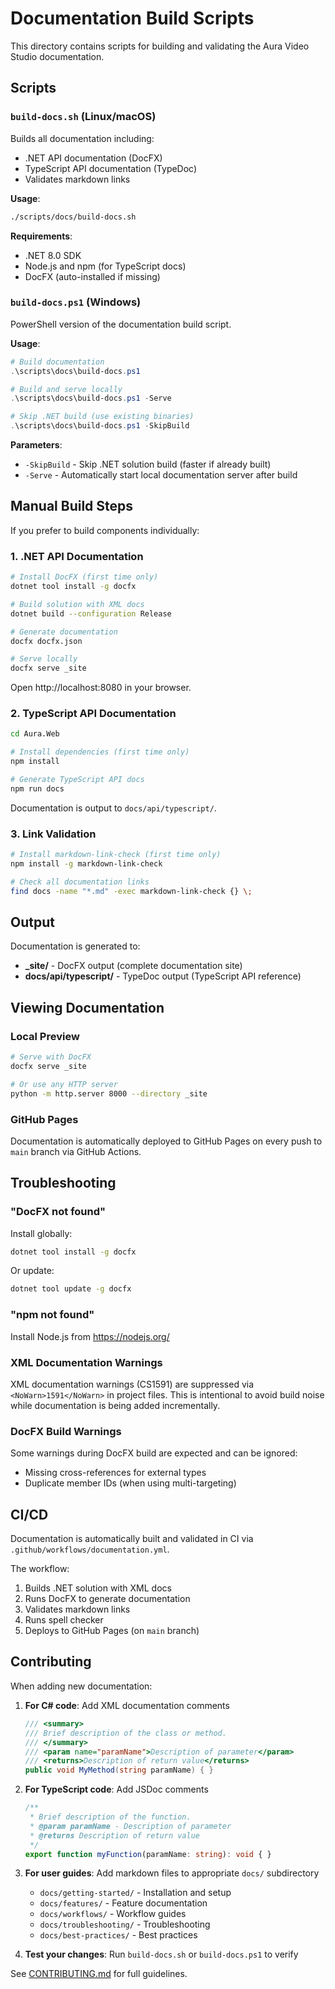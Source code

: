 # Documentation Build Scripts

This directory contains scripts for building and validating the Aura Video Studio documentation.

## Scripts

### `build-docs.sh` (Linux/macOS)

Builds all documentation including:
- .NET API documentation (DocFX)
- TypeScript API documentation (TypeDoc)
- Validates markdown links

**Usage**:
```bash
./scripts/docs/build-docs.sh
```

**Requirements**:
- .NET 8.0 SDK
- Node.js and npm (for TypeScript docs)
- DocFX (auto-installed if missing)

### `build-docs.ps1` (Windows)

PowerShell version of the documentation build script.

**Usage**:
```powershell
# Build documentation
.\scripts\docs\build-docs.ps1

# Build and serve locally
.\scripts\docs\build-docs.ps1 -Serve

# Skip .NET build (use existing binaries)
.\scripts\docs\build-docs.ps1 -SkipBuild
```

**Parameters**:
- `-SkipBuild` - Skip .NET solution build (faster if already built)
- `-Serve` - Automatically start local documentation server after build

## Manual Build Steps

If you prefer to build components individually:

### 1. .NET API Documentation

```bash
# Install DocFX (first time only)
dotnet tool install -g docfx

# Build solution with XML docs
dotnet build --configuration Release

# Generate documentation
docfx docfx.json

# Serve locally
docfx serve _site
```

Open http://localhost:8080 in your browser.

### 2. TypeScript API Documentation

```bash
cd Aura.Web

# Install dependencies (first time only)
npm install

# Generate TypeScript API docs
npm run docs
```

Documentation is output to `docs/api/typescript/`.

### 3. Link Validation

```bash
# Install markdown-link-check (first time only)
npm install -g markdown-link-check

# Check all documentation links
find docs -name "*.md" -exec markdown-link-check {} \;
```

## Output

Documentation is generated to:
- **_site/** - DocFX output (complete documentation site)
- **docs/api/typescript/** - TypeDoc output (TypeScript API reference)

## Viewing Documentation

### Local Preview

```bash
# Serve with DocFX
docfx serve _site

# Or use any HTTP server
python -m http.server 8000 --directory _site
```

### GitHub Pages

Documentation is automatically deployed to GitHub Pages on every push to `main` branch via GitHub Actions.

## Troubleshooting

### "DocFX not found"

Install globally:
```bash
dotnet tool install -g docfx
```

Or update:
```bash
dotnet tool update -g docfx
```

### "npm not found"

Install Node.js from https://nodejs.org/

### XML Documentation Warnings

XML documentation warnings (CS1591) are suppressed via `<NoWarn>1591</NoWarn>` in project files. This is intentional to avoid build noise while documentation is being added incrementally.

### DocFX Build Warnings

Some warnings during DocFX build are expected and can be ignored:
- Missing cross-references for external types
- Duplicate member IDs (when using multi-targeting)

## CI/CD

Documentation is automatically built and validated in CI via `.github/workflows/documentation.yml`.

The workflow:
1. Builds .NET solution with XML docs
2. Runs DocFX to generate documentation
3. Validates markdown links
4. Runs spell checker
5. Deploys to GitHub Pages (on `main` branch)

## Contributing

When adding new documentation:

1. **For C# code**: Add XML documentation comments
   ```csharp
   /// <summary>
   /// Brief description of the class or method.
   /// </summary>
   /// <param name="paramName">Description of parameter</param>
   /// <returns>Description of return value</returns>
   public void MyMethod(string paramName) { }
   ```

2. **For TypeScript code**: Add JSDoc comments
   ```typescript
   /**
    * Brief description of the function.
    * @param paramName - Description of parameter
    * @returns Description of return value
    */
   export function myFunction(paramName: string): void { }
   ```

3. **For user guides**: Add markdown files to appropriate `docs/` subdirectory
   - `docs/getting-started/` - Installation and setup
   - `docs/features/` - Feature documentation
   - `docs/workflows/` - Workflow guides
   - `docs/troubleshooting/` - Troubleshooting
   - `docs/best-practices/` - Best practices

4. **Test your changes**: Run `build-docs.sh` or `build-docs.ps1` to verify

See [CONTRIBUTING.md](../../CONTRIBUTING.md) for full guidelines.
